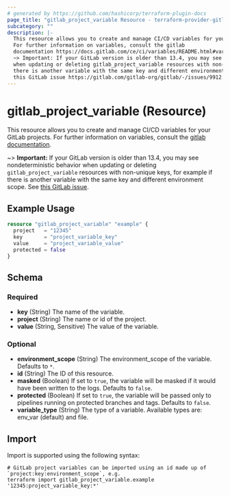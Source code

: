 ```yaml
---
# generated by https://github.com/hashicorp/terraform-plugin-docs
page_title: "gitlab_project_variable Resource - terraform-provider-gitlab"
subcategory: ""
description: |-
  This resource allows you to create and manage CI/CD variables for your GitLab projects.
  For further information on variables, consult the gitlab
  documentation https://docs.gitlab.com/ce/ci/variables/README.html#variables.
  ~> Important: If your GitLab version is older than 13.4, you may see nondeterministic behavior
  when updating or deleting gitlab_project_variable resources with non-unique keys, for example if
  there is another variable with the same key and different environment scope. See
  this GitLab issue https://gitlab.com/gitlab-org/gitlab/-/issues/9912.
---
```


# gitlab_project_variable (Resource)

This resource allows you to create and manage CI/CD variables for your GitLab projects.
For further information on variables, consult the [gitlab
documentation](https://docs.gitlab.com/ce/ci/variables/README.html#variables).

~> **Important:** If your GitLab version is older than 13.4, you may see nondeterministic behavior
when updating or deleting `gitlab_project_variable` resources with non-unique keys, for example if
there is another variable with the same key and different environment scope. See
[this GitLab issue](https://gitlab.com/gitlab-org/gitlab/-/issues/9912).

## Example Usage

```terraform
resource "gitlab_project_variable" "example" {
  project   = "12345"
  key       = "project_variable_key"
  value     = "project_variable_value"
  protected = false
}
```

<!-- schema generated by tfplugindocs -->
## Schema

### Required

- **key** (String) The name of the variable.
- **project** (String) The name or id of the project.
- **value** (String, Sensitive) The value of the variable.

### Optional

- **environment_scope** (String) The environment_scope of the variable. Defaults to `*`.
- **id** (String) The ID of this resource.
- **masked** (Boolean) If set to `true`, the variable will be masked if it would have been written to the logs. Defaults to `false`.
- **protected** (Boolean) If set to `true`, the variable will be passed only to pipelines running on protected branches and tags. Defaults to `false`.
- **variable_type** (String) The type of a variable. Available types are: env_var (default) and file.

## Import

Import is supported using the following syntax:

```shell
# GitLab project variables can be imported using an id made up of `project:key:environment_scope`, e.g.
terraform import gitlab_project_variable.example '12345:project_variable_key:*'
```

